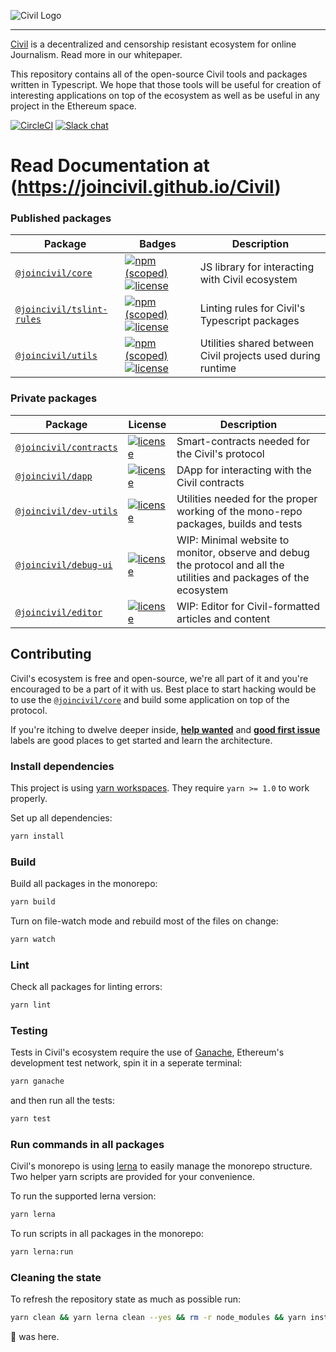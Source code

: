 ![Civil Logo](doc/civil_logo_white.png?raw=true)

---

[Civil](https://joincivil.com/) is a decentralized and censorship resistant ecosystem for online Journalism. Read more in our whitepaper.

This repository contains all of the open-source Civil tools and packages written in Typescript.
We hope that those tools will be useful for creation of interesting applications on top of the ecosystem as well as be useful in any project in the Ethereum space.

[![CircleCI](https://img.shields.io/circleci/project/github/joincivil/Civil.svg)](https://circleci.com/gh/joincivil/Civil)
[![Slack chat](https://img.shields.io/badge/chat-slack-e6186d.svg)](https://civil-slack-signup.herokuapp.com/)

# Read Documentation at (https://joincivil.github.io/Civil)

### Published packages

| Package                                             | Badges                                                                                                                                                                                                                                       | Description                                                 |
| --------------------------------------------------- | -------------------------------------------------------------------------------------------------------------------------------------------------------------------------------------------------------------------------------------------- | ----------------------------------------------------------- |
| [`@joincivil/core`][core-url]                       | [![npm (scoped)](https://img.shields.io/npm/v/@joincivil/core.svg)](https://www.npmjs.com/package/@joincivil/core)[![license](https://img.shields.io/badge/license-LGPL%20v2.1-green.svg)](/packages/core/LICENSE)                           | JS library for interacting with Civil ecosystem             |
| [`@joincivil/tslint-rules`](/packages/tslint-rules) | [![npm (scoped)](https://img.shields.io/npm/v/@joincivil/tslint-rules.svg)](https://www.npmjs.com/package/@joincivil/tslint-rules)[![license](https://img.shields.io/badge/license-Apache%20v2.0-green.svg)](/packages/tslint-rules/LICENSE) | Linting rules for Civil's Typescript packages               |
| [`@joincivil/utils`](/packages/utils)               | [![npm (scoped)](https://img.shields.io/npm/v/@joincivil/utils.svg)](https://www.npmjs.com/package/@joincivil/utils)[![license](https://img.shields.io/badge/license-Apache%20v2.0-green.svg)](/packages/utils/LICENSE)                      | Utilities shared between Civil projects used during runtime |

### Private packages

| Package                                       | License                                                                                                 | Description                                                                                                         |
| --------------------------------------------- | ------------------------------------------------------------------------------------------------------- | ------------------------------------------------------------------------------------------------------------------- |
| [`@joincivil/contracts`](/packages/contracts) | [![license](https://img.shields.io/badge/license-LGPL%20v2.1-green.svg)](/packages/contracts/LICENSE)   | Smart-contracts needed for the Civil's protocol                                                                     |
| [`@joincivil/dapp`](/packages/dapp) | [![license](https://img.shields.io/badge/license-Apache%20v2.0-green.svg)](/packages/dapp/LICENSE)   | DApp for interacting with the Civil contracts                                                                     |
| [`@joincivil/dev-utils`](/packages/dev-utils) | [![license](https://img.shields.io/badge/license-Apache%20v2.0-green.svg)](/packages/dev-utils/LICENSE) | Utilities needed for the proper working of the mono-repo packages, builds and tests                                 |
| [`@joincivil/debug-ui`](/packages/debug-ui)   | [![license](https://img.shields.io/badge/license-Apache%20v2.0-green.svg)](/packages/debug-ui/LICENSE)  | WIP: Minimal website to monitor, observe and debug the protocol and all the utilities and packages of the ecosystem |
| [`@joincivil/editor`](/packages/editor)       | [![license](https://img.shields.io/badge/license-Apache%20v2.0-green.svg)](/packages/editor/LICENSE)    | WIP: Editor for Civil-formatted articles and content                                                                |

## Contributing

Civil's ecosystem is free and open-source, we're all part of it and you're encouraged to be a part of it with us.
Best place to start hacking would be to use the [`@joincivil/core`][core-url] and build some application on top of the protocol.

If you're itching to dwelve deeper inside, [**help wanted**](https://github.com/joincivil/Civil/issues?q=is%3Aissue+is%3Aopen+label%3A%22help+wanted%22)
and [**good first issue**](https://github.com/joincivil/Civil/issues?q=is%3Aissue+is%3Aopen+label%3A%22good+first+issue%22) labels are good places to get started and learn the architecture.

### Install dependencies

This project is using [yarn workspaces](https://yarnpkg.com/lang/en/docs/workspaces/). They require `yarn >= 1.0` to work properly.

Set up all dependencies:

```bash
yarn install
```

### Build

Build all packages in the monorepo:

```bash
yarn build
```

Turn on file-watch mode and rebuild most of the files on change:

```bash
yarn watch
```

### Lint

Check all packages for linting errors:

```bash
yarn lint
```

### Testing

Tests in Civil's ecosystem require the use of [Ganache](https://github.com/trufflesuite/ganache-cli), Ethereum's development test network, spin it in a seperate terminal:

```bash
yarn ganache
```

and then run all the tests:

```bash
yarn test
```

### Run commands in all packages

Civil's monorepo is using [lerna](https://github.com/lerna/lerna) to easily manage the monorepo structure. Two helper yarn scripts are provided for your convenience.

To run the supported lerna version:

```bash
yarn lerna
```

To run scripts in all packages in the monorepo:

```bash
yarn lerna:run
```

### Cleaning the state

To refresh the repository state as much as possible run:

```bash
yarn clean && yarn lerna clean --yes && rm -r node_modules && yarn install
```




🐙 was here.

[core-url]: /packages/core
